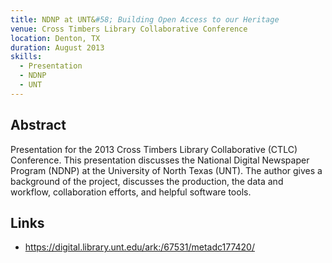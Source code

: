 ```yaml
---
title: NDNP at UNT&#58; Building Open Access to our Heritage
venue: Cross Timbers Library Collaborative Conference
location: Denton, TX
duration: August 2013
skills:
  - Presentation
  - NDNP
  - UNT
---
```


Abstract
-------

Presentation for the 2013 Cross Timbers Library Collaborative (CTLC) Conference. This presentation discusses the National Digital Newspaper Program (NDNP) at the University of North Texas (UNT). The author gives a background of the project, discusses the production, the data and workflow, collaboration efforts, and helpful software tools.


Links
----------

* <https://digital.library.unt.edu/ark:/67531/metadc177420/>
